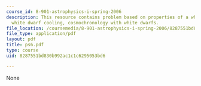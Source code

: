 ```yaml
---
course_id: 8-901-astrophysics-i-spring-2006
description: This resource contains problem based on properties of a white dwarf,
  white dwarf cooling, cosmochronology with white dwarfs.
file_location: /coursemedia/8-901-astrophysics-i-spring-2006/8287551bd830b992ac1c1c6295053bd6_ps6.pdf
file_type: application/pdf
layout: pdf
title: ps6.pdf
type: course
uid: 8287551bd830b992ac1c1c6295053bd6

---
```

None